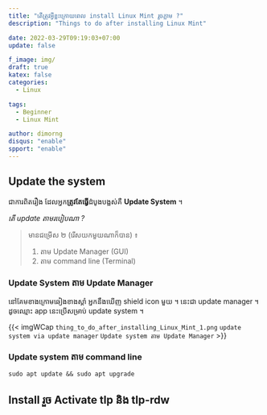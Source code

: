 ```yaml
---
title: "តើត្រូវអ្វីខ្លះក្រោយពេល install Linux Mint រួចភ្លាម ?"
description: "Things to do after installing Linux Mint"

date: 2022-03-29T09:19:03+07:00
update: false

f_image: img/
draft: true
katex: false
categories:
  - Linux

tags:
  - Beginner
  - Linux Mint

author: dimorng
disqus: "enable"
spport: "enable"
---
```


## Update the system

ជាការពិតរឿង​ ដែល​អ្នក​**ត្រូវតែធ្វើ**ដំបូង​បង្អស់គឺ **Update System** ។

_តើ update តាមរបៀបណា ?_

> មានជម្រើស ២ (រើស​យក​មួយ​ណា​ក៏បាន) ៖
>
> 1.  តាម Update Manager (<span title="Graphical User Interface">GUI</span>)
> 2.  តាម​ command line (Terminal)

### Update System តាម Update Manager

នៅគែមខាង​ក្រោម​ឆៀង​ខាង​ស្ដាំ​ អ្នក​នឹង​ឃើញ​ shield icon មួយ ។ នេះ​ជា​ update manager ។ ដូច​ឈ្មោះ app នេះប្រើ​​សម្រាប់ update system ។

{{< imgWCap `thing_to_do_after_installing_Linux_Mint_1.png` `update system via update manager` `Update system តាម Update Manager` >}}

### Update system តាម​ command line

```
sudo apt update && sudo apt upgrade
```

## Install រួច Activate tlp និង tlp-rdw
